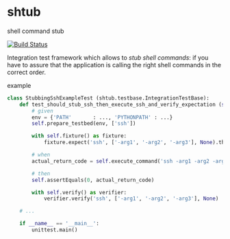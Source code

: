 shtub
=====

shell command stub

[![Build Status](https://secure.travis-ci.org/yadt/shtub.png?branch=master)](http://travis-ci.org/yadt/shtub)

Integration test framework which allows to *stub shell commands*: if you have to assure that the application is calling the right shell commands in the correct order.

 example
```python
class StubbingSshExampleTest (shtub.testbase.IntegrationTestBase):
    def test_should_stub_ssh_then_execute_ssh_and_verify_expectation (self):
        # given
        env = {'PATH'       : ..., 'PYTHONPATH' : ...}
        self.prepare_testbed(env, ['ssh'])

        with self.fixture() as fixture:
            fixture.expect('ssh', ['-arg1', '-arg2', '-arg3'], None).then_return(0)

        # when
        actual_return_code = self.execute_command('ssh -arg1 -arg2 -arg3')

        # then
        self.assertEquals(0, actual_return_code)

        with self.verify() as verifier:
            verifier.verify('ssh', ['-arg1', '-arg2', '-arg3'], None)

    # ...

    if __name__ == '__main__':
        unittest.main()
```

